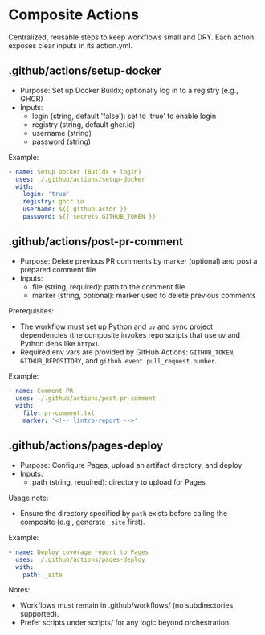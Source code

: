 # Composite Actions

Centralized, reusable steps to keep workflows small and DRY. Each action exposes clear inputs in its action.yml.

## .github/actions/setup-docker

- Purpose: Set up Docker Buildx; optionally log in to a registry (e.g., GHCR)
- Inputs:
  - login (string, default 'false'): set to 'true' to enable login
  - registry (string, default ghcr.io)
  - username (string)
  - password (string)

Example:

```yaml
- name: Setup Docker (Buildx + login)
  uses: ./.github/actions/setup-docker
  with:
    login: 'true'
    registry: ghcr.io
    username: ${{ github.actor }}
    password: ${{ secrets.GITHUB_TOKEN }}
```

## .github/actions/post-pr-comment

- Purpose: Delete previous PR comments by marker (optional) and post a prepared comment file
- Inputs:
  - file (string, required): path to the comment file
  - marker (string, optional): marker used to delete previous comments

Prerequisites:

- The workflow must set up Python and `uv` and sync project dependencies (the composite invokes repo scripts that use `uv` and Python deps like `httpx`).
- Required env vars are provided by GitHub Actions: `GITHUB_TOKEN`, `GITHUB_REPOSITORY`, and `github.event.pull_request.number`.

Example:

```yaml
- name: Comment PR
  uses: ./.github/actions/post-pr-comment
  with:
    file: pr-comment.txt
    marker: '<!-- lintro-report -->'
```

## .github/actions/pages-deploy

- Purpose: Configure Pages, upload an artifact directory, and deploy
- Inputs:
  - path (string, required): directory to upload for Pages

Usage note:

- Ensure the directory specified by `path` exists before calling the composite (e.g., generate `_site` first).

Example:

```yaml
- name: Deploy coverage report to Pages
  uses: ./.github/actions/pages-deploy
  with:
    path: _site
```

Notes:

- Workflows must remain in .github/workflows/ (no subdirectories supported).
- Prefer scripts under scripts/ for any logic beyond orchestration.
